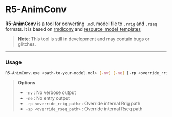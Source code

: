 # R5-AnimConv

**R5-AnimConv** is a tool for converting `.mdl` model file to `.rrig` and `.rseq` formats. It is based on [rmdlconv](https://github.com/r-ex/rmdlconv) and [resource_model_templates](https://github.com/IJARika/resource_model_templates)

>**Note**: This tool is still in development and may contain bugs or glitches.

---

### Usage

```bash
R5-AnimConv.exe <path-to-your-model.mdl> [-nv] [-ne] [-rp <override_rrig_path>] [-sp <override_rseq_path>]"
```

>**Options**
>* `-nv` : No verbose output
>* `-ne` : No entry output
>* `-rp <override_rrig_path>` : Override internal Rrig path
>* `-sp <override_rseq_path>` : Override internal Rseq path